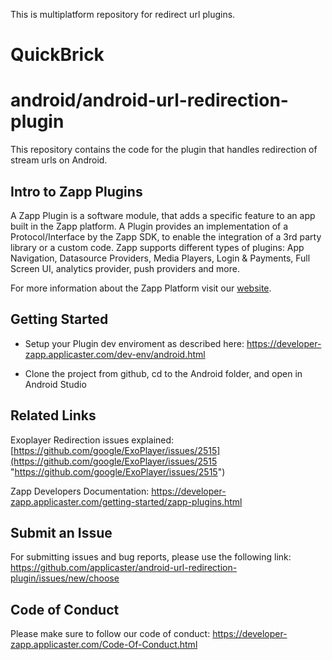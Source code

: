 
This is multiplatform repository for redirect url plugins.
# QuickBrick
	
# android/android-url-redirection-plugin

This repository contains the code for the plugin that handles redirection of stream urls on Android.

## Intro to Zapp Plugins

A Zapp Plugin is a software module, that adds a specific feature to an app built in the Zapp platform. A Plugin provides an implementation of a Protocol/Interface by the Zapp SDK, to enable the integration of a 3rd party library or a custom code.
Zapp supports different types of plugins: App Navigation, Datasource Providers, Media Players, Login & Payments, Full Screen UI, analytics provider, push providers and more.

For more information about the Zapp Platform visit our [website](http://www.applicaster.com).


## Getting Started

* Setup your Plugin dev enviroment as described here: https://developer-zapp.applicaster.com/dev-env/android.html

* Clone the project from github, cd to the Android folder, and open in Android Studio


## Related Links

Exoplayer Redirection issues explained: 
[https://github.com/google/ExoPlayer/issues/2515](https://github.com/google/ExoPlayer/issues/2515 "https://github.com/google/ExoPlayer/issues/2515")

Zapp Developers Documentation:
https://developer-zapp.applicaster.com/getting-started/zapp-plugins.html


## Submit an Issue

For submitting issues and bug reports, please use the following link: 
https://github.com/applicaster/android-url-redirection-plugin/issues/new/choose


## Code of Conduct

Please make sure to follow our code of conduct:
https://developer-zapp.applicaster.com/Code-Of-Conduct.html
